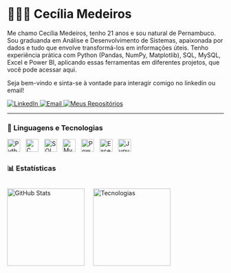 # 👩🏻‍💻 Cecília Medeiros


Me chamo Cecília Medeiros, tenho 21 anos e sou natural de Pernambuco. 
Sou graduanda em Análise e Desenvolvimento de Sistemas, 
apaixonada por dados e tudo que envolve transformá-los em informações úteis. 
Tenho experiência prática com Python (Pandas, NumPy, Matplotlib), SQL, MySQL, Excel e Power BI, aplicando essas ferramentas em diferentes projetos, que você pode acessar aqui.

Seja bem-vindo e sinta-se à vontade para interagir comigo no linkedin ou email! 

<p align="left">
    <a href="https://www.linkedin.com/in/medeiroscecilia22/" target="_blank">
    <img 
        alt="LinkedIn" 
        title="Conecte-se comigo no LinkedIn" 
        src="https://img.shields.io/badge/LinkedIn-0A66C2?style=for-the-badge&logo=linkedin&logoColor=white"
    />
    </a>
    <a href="https://mail.google.com/mail/?view=cm&to=cms5@cesar.school" target="_blank">
    <img 
        alt="Email" 
        title="Me envie um email" 
        src="https://img.shields.io/badge/-Email-c14438?style=for-the-badge&logo=gmail&logoColor=white"
    />
    </a>
    <a href="https://github.com/Cecimedeiros?tab=repositories" target="_blank">
    <img 
        alt="Meus Repositórios" 
        title="Veja meus repositórios no GitHub" 
        src="https://img.shields.io/badge/-Meus%20Repositórios-181717?style=for-the-badge&logo=github&logoColor=white" 
    />
</a>

</p>

---

### 🤖 Linguagens e Tecnologias

<img 
    align="left" 
    alt="Python" 
    title="Python"
    width="30px" 
    style="padding-right: 10px;" 
    src="https://cdn.jsdelivr.net/gh/devicons/devicon@latest/icons/python/python-original.svg" 
/>

<img 
    align="left" 
    alt="C Language" 
    title="C (C99)"
    width="30px" 
    style="padding-right: 10px;" 
    src="https://cdn.jsdelivr.net/gh/devicons/devicon@latest/icons/c/c-original.svg" 
/>

<img 
    align="left" 
    alt="SQL" 
    title="SQL"
    width="30px" 
    style="padding-right: 10px;" 
    src="https://img.icons8.com/ios-filled/50/000000/sql.png"
/>

<img 
    align="left" 
    alt="MySQL" 
    title="MySQL"
    width="30px" 
    style="padding-right: 10px;" 
    src="https://cdn.jsdelivr.net/gh/devicons/devicon@latest/icons/mysql/mysql-original.svg" 
/>

<img 
    align="left" 
    alt="Power BI" 
    title="Power BI"
    width="30px" 
    style="padding-right: 10px;" 
    src="https://img.icons8.com/color/48/000000/power-bi.png"
/>

<img 
    align="left" 
    alt="Excel" 
    title="Excel"
    width="30px" 
    style="padding-right: 10px;" 
    src="https://img.icons8.com/color/48/000000/microsoft-excel-2019--v1.png"
/>

<img 
    align="left" 
    alt="Jupyter Notebook" 
    title="Jupyter Notebook"
    width="30px" 
    style="padding-right: 10px;" 
    src="https://cdn.jsdelivr.net/gh/devicons/devicon@latest/icons/jupyter/jupyter-original.svg" 
/>



<br/>
<br/>

### 📊 Estatísticas

<div style="display: flex; gap: 20px; align-items: center;">
  <a href="https://github.com/Cecimedeiros" target="_blank">
    <img 
      alt="GitHub Stats" 
      src="https://github-readme-stats.vercel.app/api?username=Cecimedeiros&show_icons=true&theme=tokyonight&include_all_commits=true&locale=pt-br" 
      height="180em"
    />
  </a>

  <img 
    alt="Tecnologias" 
    src="https://github-readme-stats.vercel.app/api/top-langs/?username=Cecimedeiros&theme=tokyonight&layout=compact&custom_title=Tecnologias&langs_count=9" 
    height="180em"
  />
</div>
